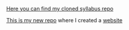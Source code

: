 [Here you can find my cloned syllabus repo](https://github.com/timikurucz/velox-syllabus)


[This is my new repo](https://medium.com/galleys/how-she-got-there-3a64d89ba112#.c1iqy09vx) where I created a [website](http://timikurucz.github.io/)
